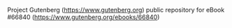 Project Gutenberg (https://www.gutenberg.org) public repository for
eBook #66840 (https://www.gutenberg.org/ebooks/66840)
